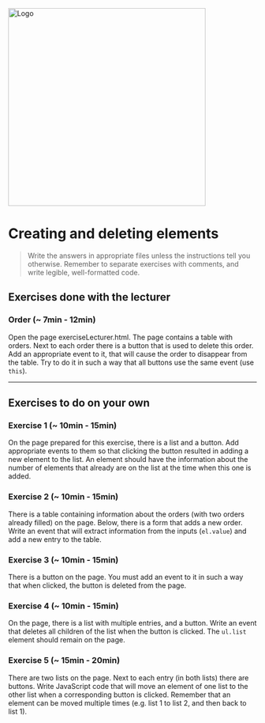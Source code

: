 <img alt="Logo" src="http://coderslab.pl/svg/logo-coderslab.svg" width="400">

# Creating and deleting elements

> Write the answers in appropriate files unless the instructions tell you otherwise.
Remember to separate exercises with comments, and write legible, well-formatted code.

## Exercises done with the lecturer

### Order (~ 7min - 12min)

Open the page exerciseLecturer.html.
The page contains a table with orders. Next to each order there is a button that is used to delete this order.
Add an appropriate event to it, that will cause the order to disappear from the table. Try to do it in such a way that all buttons use the same event (use ```this```).

-------------------------------------------------------------------------------

## Exercises to do on your own

### Exercise 1  (~ 10min - 15min)

On the page prepared for this exercise, there is a list and a button. Add appropriate events to them so that clicking the button resulted in adding a new element to the list. An element should have the information about the number of elements that already are on the list at the time when this one is added.

### Exercise 2  (~ 10min - 15min)

There is a table containing information about the orders (with two orders already filled) on the page.
Below, there is a form that adds a new order. Write an event that will extract information from the inputs (```el.value```) and add a new entry to the table.

### Exercise 3  (~ 10min - 15min)

There is a button on the page. You must add an event to it in such a way that when clicked, the button is deleted from the page.

### Exercise 4  (~ 10min - 15min)

On the page, there is a list with multiple entries, and a button. Write an event that deletes all children of the list when the button is clicked. The ```ul.list``` element should remain on the page.

### Exercise 5 (~ 15min - 20min)

There are two lists on the page. Next to each entry (in both lists) there are buttons.
Write JavaScript code that will move an element of one list to the other list when a corresponding button is clicked.
Remember that an element can be moved multiple times (e.g. list 1 to list 2, and then back to list 1).
